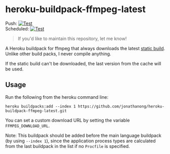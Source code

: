 # heroku-buildpack-ffmpeg-latest

Push: [![Test](https://github.com/jonathanong/heroku-buildpack-ffmpeg-latest/workflows/Test/badge.svg?branch=master&event=push)](https://github.com/jonathanong/heroku-buildpack-ffmpeg-latest/actions?query=workflow%3ATest+event%3Apush+branch%3Amaster)  
Scheduled: [![Test](https://github.com/jonathanong/heroku-buildpack-ffmpeg-latest/workflows/Test/badge.svg?branch=master&event=schedule)](https://github.com/jonathanong/heroku-buildpack-ffmpeg-latest/actions?query=workflow%3ATest+event%3Aschedule+branch%3Amaster)

> If you'd like to maintain this repository, let me know!

A Heroku buildpack for ffmpeg that always downloads the latest [static build](http://johnvansickle.com/ffmpeg/).
Unlike other build packs, I never compile anything.

If the static build can't be downloaded, the last version from the cache will be used.

## Usage

Run the following from the heroku command line:

```
heroku buildpacks:add --index 1 https://github.com/jonathanong/heroku-buildpack-ffmpeg-latest.git
```

You can set a custom download URL by setting the variable `FFMPEG_DOWNLOAD_URL`.

Note: This buildpack should be added before the main language buildpack (by using `--index 1`),
since the application process types are calculated from the last buildpack in the list if no
`Procfile` is specified.
